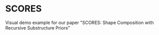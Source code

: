 # SCORES
Visual demo example for our paper "SCORES: Shape Composition with Recursive Substructure Priors"
